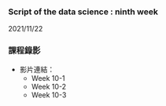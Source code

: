### Script of the data science : ninth week 
2021/11/22

### 課程錄影
* 影片連結： 
  * Week 10-1 
  * Week 10-2 
  * Week 10-3 

